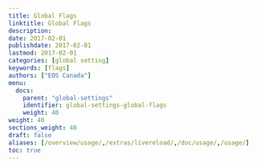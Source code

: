 ```yaml
---
title: Global Flags
linktitle: Global Flags
description:
date: 2017-02-01
publishdate: 2017-02-01
lastmod: 2017-02-01
categories: [global setting]
keywords: [flags]
authors: ["EOS Canada"]
menu:
  docs:
    parent: "global-settings"
    identifier: global-settings-global-flags
    weight: 40
weight: 40
sections_weight: 40
draft: false
aliases: [/overview/usage/,/extras/livereload/,/doc/usage/,/usage/]
toc: true
---
```

